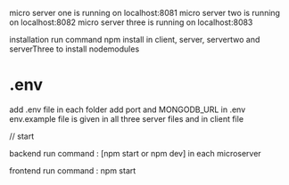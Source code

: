 micro server one is running on localhost:8081
micro server two is running on localhost:8082
micro server three is running on localhost:8083

installation
run command npm install in client, server, servertwo and serverThree to install nodemodules

# .env

add .env file in each folder
add port and MONGODB_URL in .env
env.example file is given in all three server files and in client file

// start

backend
run command : [npm start or npm dev] in each microserver

frontend
run command : npm start



